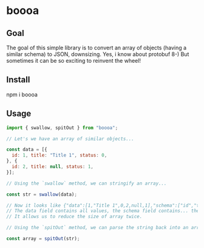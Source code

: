 # boooa

## Goal

The goal of this simple library is to convert an array of objects (having a similar schema) to JSON, downsizing.
Yes, i know about protobuf 8-) But sometimes it can be so exciting to reinvent the wheel!

## Install

npm i boooa

## Usage

```js
import { swallow, spitOut } from "boooa";

// Let's we have an array of similar objects...

const data = [{
  id: 1, title: "Title 1", status: 0,
}, {
  id: 2, title: null, status: 1,
}];

// Using the `swallow` method, we can stringify an array...

const str = swallow(data);

// Now it looks like {"data":[1,"Title 1",0,2,null,1],"schema":["id","title","status"]}
// The data field contains all values, the schema field contains... the schema. 
// It allows us to reduce the size of array twice.

// Using the `spitOut` method, we can parse the string back into an array.

const array = spitOut(str);
```
